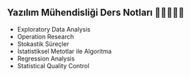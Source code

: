 ## Yazılım Mühendisliği Ders Notları 🧑‍💻👩🏼‍💻

- Exploratory Data Analysis
- Operation Research
- Stokastik Süreçler
- İstatistiksel Metotlar ile Algoritma
- Regression Analysis
- Statistical Quality Control
